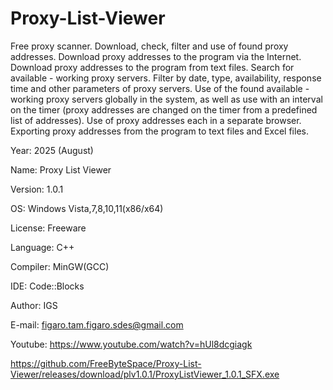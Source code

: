 # Proxy-List-Viewer
Free proxy scanner. Download, check, filter and use of found proxy addresses. Download proxy addresses to the program via the Internet. Download proxy addresses to the program from text files. Search for available - working proxy servers. Filter by date, type, availability, response time and other parameters of proxy servers. Use of the found available - working proxy servers globally in the system, as well as use with an interval on the timer (proxy addresses are changed on the timer from a predefined list of addresses). Use of proxy addresses each in a separate browser. Exporting proxy addresses from the program to text files and Excel files.

Year: 2025 (August)

Name: Proxy List Viewer

Version: 1.0.1

OS: Windows Vista,7,8,10,11(x86/x64)

License: Freeware

Language: C++

Compiler: MinGW(GCC)

IDE: Code::Blocks

Author: IGS

E-mail: figaro.tam.figaro.sdes@gmail.com

Youtube: https://www.youtube.com/watch?v=hUl8dcgiagk

https://github.com/FreeByteSpace/Proxy-List-Viewer/releases/download/plv1.0.1/ProxyListViewer_1.0.1_SFX.exe
